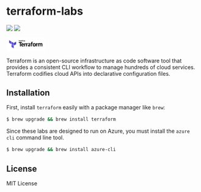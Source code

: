 # terraform-labs

![](https://img.shields.io/badge/terraform-v1.0.6-purple?logo=terraform)
![](https://img.shields.io/badge/provider-azure-blue?logo=microsoftazure)

<img src="images/terraform_logo.png" width="20%" />

Terraform is an open-source infrastructure as code software tool that provides a consistent CLI workflow to manage hundreds of cloud services. Terraform codifies cloud APIs into declarative configuration files.

## Installation

First, install `terraform` easily with a package manager like `brew`: 

```sh
$ brew upgrade && brew install terraform
```

Since these labs are designed to run on Azure, you must install the `azure cli` command line tool.

```sh
$ brew upgrade && brew install azure-cli
```

## License

MIT License
